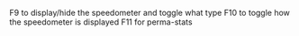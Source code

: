 F9 to display/hide the speedometer and toggle what type
F10 to toggle how the speedometer is displayed
F11 for perma-stats
